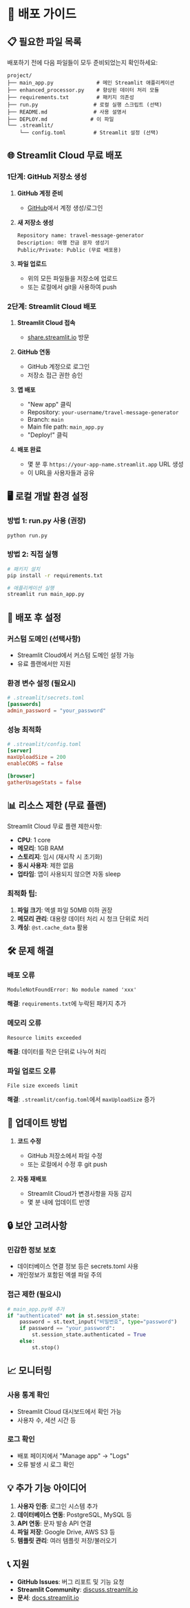# 🚀 배포 가이드

## 📋 필요한 파일 목록

배포하기 전에 다음 파일들이 모두 준비되었는지 확인하세요:

```
project/
├── main_app.py              # 메인 Streamlit 애플리케이션
├── enhanced_processor.py    # 향상된 데이터 처리 모듈
├── requirements.txt         # 패키지 의존성
├── run.py                  # 로컬 실행 스크립트 (선택)
├── README.md               # 사용 설명서
├── DEPLOY.md              # 이 파일
└── .streamlit/
    └── config.toml         # Streamlit 설정 (선택)
```

## 🌐 Streamlit Cloud 무료 배포

### 1단계: GitHub 저장소 생성

1. **GitHub 계정 준비**
   - [GitHub](https://github.com)에서 계정 생성/로그인

2. **새 저장소 생성**
   ```
   Repository name: travel-message-generator
   Description: 여행 잔금 문자 생성기
   Public/Private: Public (무료 배포용)
   ```

3. **파일 업로드**
   - 위의 모든 파일들을 저장소에 업로드
   - 또는 로컬에서 git을 사용하여 push

### 2단계: Streamlit Cloud 배포

1. **Streamlit Cloud 접속**
   - [share.streamlit.io](https://share.streamlit.io) 방문

2. **GitHub 연동**
   - GitHub 계정으로 로그인
   - 저장소 접근 권한 승인

3. **앱 배포**
   - "New app" 클릭
   - Repository: `your-username/travel-message-generator`
   - Branch: `main`
   - Main file path: `main_app.py`
   - "Deploy!" 클릭

4. **배포 완료**
   - 몇 분 후 `https://your-app-name.streamlit.app` URL 생성
   - 이 URL을 사용자들과 공유

## 🖥️ 로컬 개발 환경 설정

### 방법 1: run.py 사용 (권장)
```bash
python run.py
```

### 방법 2: 직접 실행
```bash
# 패키지 설치
pip install -r requirements.txt

# 애플리케이션 실행
streamlit run main_app.py
```

## 🔧 배포 후 설정

### 커스텀 도메인 (선택사항)
- Streamlit Cloud에서 커스텀 도메인 설정 가능
- 유료 플랜에서만 지원

### 환경 변수 설정 (필요시)
```toml
# .streamlit/secrets.toml
[passwords]
admin_password = "your_password"
```

### 성능 최적화
```toml
# .streamlit/config.toml
[server]
maxUploadSize = 200
enableCORS = false

[browser]
gatherUsageStats = false
```

## 📊 리소스 제한 (무료 플랜)

Streamlit Cloud 무료 플랜 제한사항:
- **CPU**: 1 core
- **메모리**: 1GB RAM
- **스토리지**: 임시 (재시작 시 초기화)
- **동시 사용자**: 제한 없음
- **업타임**: 앱이 사용되지 않으면 자동 sleep

### 최적화 팁:
1. **파일 크기**: 엑셀 파일 50MB 이하 권장
2. **메모리 관리**: 대용량 데이터 처리 시 청크 단위로 처리
3. **캐싱**: `@st.cache_data` 활용

## 🛠️ 문제 해결

### 배포 오류
```
ModuleNotFoundError: No module named 'xxx'
```
**해결**: `requirements.txt`에 누락된 패키지 추가

### 메모리 오류
```
Resource limits exceeded
```
**해결**: 데이터를 작은 단위로 나누어 처리

### 파일 업로드 오류
```
File size exceeds limit
```
**해결**: `.streamlit/config.toml`에서 `maxUploadSize` 증가

## 🔄 업데이트 방법

1. **코드 수정**
   - GitHub 저장소에서 파일 수정
   - 또는 로컬에서 수정 후 git push

2. **자동 재배포**
   - Streamlit Cloud가 변경사항을 자동 감지
   - 몇 분 내에 업데이트 반영

## 🔒 보안 고려사항

### 민감한 정보 보호
- 데이터베이스 연결 정보 등은 secrets.toml 사용
- 개인정보가 포함된 엑셀 파일 주의

### 접근 제한 (필요시)
```python
# main_app.py에 추가
if "authenticated" not in st.session_state:
    password = st.text_input("비밀번호", type="password")
    if password == "your_password":
        st.session_state.authenticated = True
    else:
        st.stop()
```

## 📈 모니터링

### 사용 통계 확인
- Streamlit Cloud 대시보드에서 확인 가능
- 사용자 수, 세션 시간 등

### 로그 확인
- 배포 페이지에서 "Manage app" → "Logs"
- 오류 발생 시 로그 확인

## 💡 추가 기능 아이디어

1. **사용자 인증**: 로그인 시스템 추가
2. **데이터베이스 연동**: PostgreSQL, MySQL 등
3. **API 연동**: 문자 발송 API 연결
4. **파일 저장**: Google Drive, AWS S3 등
5. **템플릿 관리**: 여러 템플릿 저장/불러오기

## 📞 지원

- **GitHub Issues**: 버그 리포트 및 기능 요청
- **Streamlit Community**: [discuss.streamlit.io](https://discuss.streamlit.io)
- **문서**: [docs.streamlit.io](https://docs.streamlit.io)